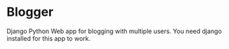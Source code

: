 # Blogger
Django Python Web app for blogging with multiple users.
You need django installed for this app to work.
